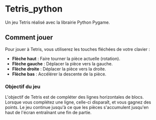 # Tetris_python
Un jeu Tetris réalisé avec la librairie Python Pygame.

## Comment jouer

Pour jouer à Tetris, vous utiliserez les touches fléchées de votre clavier :

- **Flèche haut** : Faire tourner la pièce actuelle (rotation).
- **Flèche gauche** : Déplacer la pièce vers la gauche.
- **Flèche droite** : Déplacer la pièce vers la droite.
- **Flèche bas** : Accélérer la descente de la pièce.

### Objectif du jeu

L'objectif de Tetris est de compléter des lignes horizontales de blocs. Lorsque vous complétez une ligne, celle-ci disparaît, et vous gagnez des points. Le jeu continue jusqu'à ce que les pièces s'accumulent jusqu'en haut de l'écran entraînant une fin de partie.
